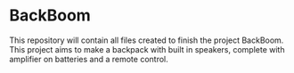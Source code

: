 BackBoom
========

This repository will contain all files created to finish the project BackBoom. 
This project aims to make a backpack with built in speakers, complete with amplifier
on batteries and a remote control.
